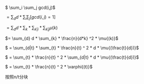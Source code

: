 $ \sum_i \sum_j gcd(i,j)$ 

$= \sum_d d * \sum_i \sum_j [gcd(i,j)=1]$

$= \sum_{d} d * \sum_{k} * \sum_{k|i} * \sum_{k|j} \mu{(k)}$

$= \sum_{d} d * \sum_{k} * \frac{n}{d*k} ^2 * \mu{(k)}$

$ = \sum_{d|t} * \sum_{t} * \frac{n}{t} ^ 2 * d * \mu{(\frac{t}{d})}$

$ = \sum_{t} * \frac{n}{t} ^ 2 * \sum_{d|t} * d * \mu{(\frac{t}{d})}$

$ = \sum_{t} * \frac{n}{t} ^ 2 * \varphi{(t)}$

按照n/t分块


